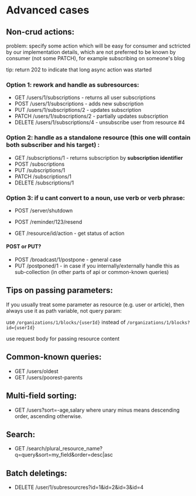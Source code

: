 # Advanced cases

## Non-crud actions:

problem: specify some action which will be easy for consumer and sctricted by our implementation details, which are not preferred to be known by consumer (not some PATCH), for example subscribing on someone's blog

tip: return 202 to indicate that long async action was started

### Option 1: rework and handle as subresources: 

* GET /users/1/subscriptions - returns all user subscriptions
* POST /users/1/subscriptions - adds new subscription
* PUT /users/1/subscriptions/2 - updates subscription
* PATCH /users/1/subscriptions/2 - partially updates subscription
* DELETE /users/1/subscriptions/4 - unsubscribe user from resource #4


### Option 2: handle as a standalone resource (this one will contain both subscriber and his target) :
 
* GET /subscriptions/1 - returns subscription by **subscription identifier**
* POST /subscriptions
* PUT /subscriptions/1
* PATCH /subscriptions/1
* DELETE /subscriptions/1

### Option 3: if u cant convert to a noun, use verb or verb phrase:

* POST /server/shutdown
* POST /reminder/123/resend

* GET /resource/id/action - get status of action

#### POST or PUT?

* POST /broadcast/1/postpone - general case
* PUT /postponed/1 - in case if you internally/externally handle this as sub-collection (in other parts of api or common-known queries)

## Tips on passing parameters:

If you usually treat some parameter as resource (e.g. user or article), then always use it as path variable, not query param:

use `/organizations/1/blocks/{userId}` instead of `/organizations/1/blocks?id={userId}`

use request body for passing resource content


## Common-known queries:

* GET /users/oldest
* GET /users/poorest-parents

## Multi-field sorting:

* GET /users?sort=-age,salary
where unary minus means descending order, ascending otherwise.

## Search:

* GET /search/plural_resource_name?q=query&sort=my_field&order=desc|asc

## Batch deletings:

* DELETE /user/1/subresourcres?id=1&id=2&id=3&id=4
